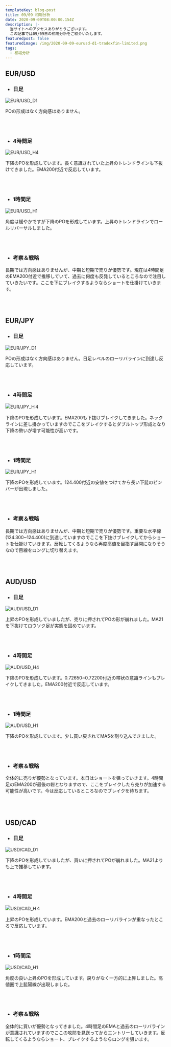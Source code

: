 ```yaml
---
templateKey: blog-post
title: 09/09 相場分析
date: 2020-09-09T08:00:00.154Z
description: |-
  当サイトへのアクセスありがとうございます。
  この記事では09/09日の相場分析をご紹介いたします。
featuredpost: false
featuredimage: /img/2020-09-09-eurusd-d1-tradexfin-limited.png
tags:
  - 相場分析
---
```

## EUR/USD

* ### 日足

![EUR/USD_D1](/img/2020-09-09-eurusd-d1-tradexfin-limited.png)

POの形成はなく方向感はありません。

<br>
<br>

* ### 4時間足

![EUR/USD_H4](/img/2020-09-09-eurusd-h4-tradexfin-limited.png)

下降のPOを形成しています。長く意識されていた上昇のトレンドラインも下抜けてきました。EMA200付近で反応しています。

<br>
<br>

* ### 1時間足

![EUR/USD_H1](/img/2020-09-09-eurusd-h1-tradexfin-limited.png)

角度は緩やかですが下降のPOを形成しています。上昇のトレンドラインでロールリバーサルしました。

<br>
<br>

* ### 考察＆戦略

長期では方向感はありませんが、中期と短期で売りが優勢です。現在は4時間足のEMA200付近で推移していて、過去に何度も反発しているところなので注目していきたいです。ここを下にブレイクするようならショートを仕掛けていきます。

<br>
<br>

## EUR/JPY

* ### 日足

![EUR/JPY_D1](/img/2020-09-09-eurjpy-d1-tradexfin-limited.png)

POの形成はなく方向感はありません。日足レベルのローリバラインに到達し反応しています。

<br>
<br>

* ### 4時間足

![EUR/JPY_H４](/img/2020-09-09-eurjpy-h4-tradexfin-limited.png)

下降のPOを形成しています。EMA200も下抜けブレイクしてきました。ネックラインに差し掛かっていますのでここをブレイクするとダブルトップ形成となり下降の勢いが増す可能性が高いです。

<br>
<br>

* ### 1時間足

![EUR/JPY_H1](/img/2020-09-09-eurjpy-h1-tradexfin-limited.png)

下降のPOを形成しています。124.400付近の安値をつけてから長い下髭のピンバーが出現しました。

<br>
<br>

* ### 考察＆戦略

長期では方向感はありませんが、中期と短期で売りが優勢です。重要な水平線(124.300~124.400)に到達していますのでここを下抜けブレイクしてからショートを仕掛けていきます。反転してくるようなら再度高値を目指す展開になりそうなので目線をロングに切り替えます。

<br>
<br>


## AUD/USD

* ### 日足

![AUD/USD_D1](/img/2020-09-09-audusd-d1-tradexfin-limited.png)

上昇のPOを形成していましたが、売りに押されてPOの形が崩れました。MA21を下抜けてロウソク足が実態を固めています。

<br>
<br>

* ### 4時間足

![AUD/USD_H4](/img/2020-09-09-audusd-h4-tradexfin-limited.png)

下降のPOを形成しています。0.72650~0.72200付近の帯状の意識ラインもブレイクしてきました。EMA200付近で反応しています。

<br>
<br>

* ### 1時間足

![AUD/USD_H1](/img/2020-09-09-audusd-h1-tradexfin-limited.png)

下降のPOを形成しています。少し買い戻されてMA5を割り込んできました。

<br>
<br>

* ### 考察＆戦略

全体的に売りが優勢となっています。本日はショートを狙っていきます。4時間足のEMA200が最後の砦となりますので、ここをブレイクしたら売りが加速する可能性が高いです。今は反応しているところなのでブレイクを待ちます。

<br>
<br>

## USD/CAD

* ### 日足

![USD/CAD_D1](/img/2020-09-09-usdcad-d1-tradexfin-limited.png)

下降のPOを形成していましたが、買いに押されてPOが崩れました。MA21よりも上で推移しています。

<br>
<br>

* ### 4時間足

![USD/CAD_H４](/img/2020-09-09-usdcad-h4-tradexfin-limited.png)

上昇のPOを形成しています。EMA200と過去のローリバラインが重なったところで反応しています。

<br>
<br>

* ### 1時間足

![USD/CAD_H1](/img/2020-09-09-usdcad-h1-tradexfin-limited.png)

角度の良い上昇のPOを形成しています。戻りがなく一方的に上昇しました。高値圏で上髭陽線が出現しました。

<br>
<br>

* ### 考察＆戦略

全体的に買いが優勢となってきました。4時間足のEMAと過去のローリバラインが意識されていますのでここの攻防を見送ってからエントリーしていきます。反転してくるようならショート、ブレイクするようならロングを狙います。

<br>
<br>

